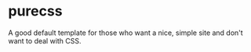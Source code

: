 # purecss
A good default template for those who want a nice, simple site and don't want to deal with CSS.
